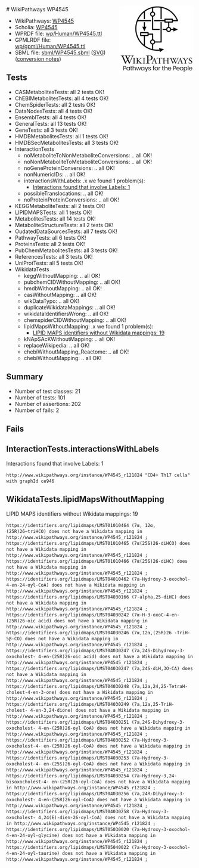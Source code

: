 <img style="float: right; width: 200px" src="../logo.png" />
# WikiPathways WP4545

* WikiPathways: [WP4545](https://identifiers.org/wikipathways:WP4545)
* Scholia: [WP4545](https://scholia.toolforge.org/wikipathways/WP4545)
* WPRDF file: [wp/Human/WP4545.ttl](../wp/Human/WP4545.ttl)
* GPMLRDF file: [wp/gpml/Human/WP4545.ttl](../wp/gpml/Human/WP4545.ttl)
* SBML file: [sbml/WP4545.sbml](../sbml/WP4545.sbml) ([SVG](../sbml/WP4545.svg)) ([conversion notes](../sbml/WP4545.txt))

## Tests
* CASMetabolitesTests: all 2 tests OK!
* ChEBIMetabolitesTests: all 4 tests OK!
* ChemSpiderTests: all 2 tests OK!
* DataNodesTests: all 4 tests OK!
* EnsemblTests: all 4 tests OK!
* GeneralTests: all 13 tests OK!
* GeneTests: all 3 tests OK!
* HMDBMetabolitesTests: all 1 tests OK!
* HMDBSecMetabolitesTests: all 3 tests OK!
* InteractionTests
    * noMetaboliteToNonMetaboliteConversions: .. all OK!
    * noNonMetaboliteToMetaboliteConversions: .. all OK!
    * noGeneProteinConversions: .. all OK!
    * nonNumericIDs: .. all OK!
    * interactionsWithLabels: .x we found 1 problem(s):
        * [Interactions found that involve Labels: 1](#630d2678)
    * possibleTranslocations: .. all OK!
    * noProteinProteinConversions: .. all OK!
* KEGGMetaboliteTests: all 2 tests OK!
* LIPIDMAPSTests: all 1 tests OK!
* MetabolitesTests: all 14 tests OK!
* MetaboliteStructureTests: all 2 tests OK!
* OudatedDataSourcesTests: all 7 tests OK!
* PathwayTests: all 6 tests OK!
* ProteinsTests: all 2 tests OK!
* PubChemMetabolitesTests: all 3 tests OK!
* ReferencesTests: all 3 tests OK!
* UniProtTests: all 5 tests OK!
* WikidataTests
    * keggWithoutMapping: .. all OK!
    * pubchemCIDWithoutMapping: .. all OK!
    * hmdbWithoutMapping: .. all OK!
    * casWithoutMapping: .. all OK!
    * wikDataTypo: .. all OK!
    * duplicateWikidataMappings: .. all OK!
    * wikidataIdentifiersWrong: .. all OK!
    * chemspiderCIDWithoutMapping: .. all OK!
    * lipidMapsWithoutMapping: .x we found 1 problem(s):
        * [LIPID MAPS identifiers without Wikidata mappings: 19](#41c16d18)
    * kNApSAcKWithoutMapping: .. all OK!
    * replaceWikipedia: .. all OK!
    * chebiWithoutMapping_Reactome: .. all OK!
    * chebiWithoutMapping: .. all OK!


## Summary

* Number of test classes: 21
* Number of tests: 101
* Number of assertions: 202
* Number of fails: 2

## Fails

<a name="630d2678" />

## InteractionTests.interactionsWithLabels

Interactions found that involve Labels: 1
```
http://www.wikipathways.org/instance/WP4545_r121824 "CD4+ Th17 cells" with graphId ce946
```

<a name="41c16d18" />

## WikidataTests.lipidMapsWithoutMapping

LIPID MAPS identifiers without Wikidata mappings: 19
```
https://identifiers.org/lipidmaps/LMST01010464 (7α, 12α,(25R)26−triHCO) does not have a Wikidata mapping in http://www.wikipathways.org/instance/WP4545_r121824 ; 
https://identifiers.org/lipidmaps/LMST01010465 (7α(25S)26-diHCO) does not have a Wikidata mapping in http://www.wikipathways.org/instance/WP4545_r121824 ; 
https://identifiers.org/lipidmaps/LMST01010466 (7α(25S)26-diHC) does not have a Wikidata mapping in http://www.wikipathways.org/instance/WP4545_r121824 ; 
https://identifiers.org/lipidmaps/LMST04010462 (7a-Hydroxy-3-oxochol- 4-en-24-oyl-CoA) does not have a Wikidata mapping in http://www.wikipathways.org/instance/WP4545_r121824 ; 
https://identifiers.org/lipidmaps/LMST04030166 (7-alpha,25-diHC) does not have a Wikidata mapping in http://www.wikipathways.org/instance/WP4545_r121824 ; 
https://identifiers.org/lipidmaps/LMST04030242 (7α-H-3-oxoC-4-en- (25R)26-oic acid) does not have a Wikidata mapping in http://www.wikipathways.org/instance/WP4545_r121824 ; 
https://identifiers.org/lipidmaps/LMST04030246 (7α,12α,(25R)26 -TriH-5β-CO) does not have a Wikidata mapping in http://www.wikipathways.org/instance/WP4545_r121824 ; 
https://identifiers.org/lipidmaps/LMST04030247 (7a,24S-Dihydroxy-3-oxocholest- 4-en-(25R)26-oic acid) does not have a Wikidata mapping in http://www.wikipathways.org/instance/WP4545_r121824 ; 
https://identifiers.org/lipidmaps/LMST04030247 (7a,24S-diH,3O-CA) does not have a Wikidata mapping in http://www.wikipathways.org/instance/WP4545_r121824 ; 
https://identifiers.org/lipidmaps/LMST04030248 (7a,12a,24,25-TetraH- cholest-4-en-3-one) does not have a Wikidata mapping in http://www.wikipathways.org/instance/WP4545_r121824 ; 
https://identifiers.org/lipidmaps/LMST04030249 (7a,12a,25-TriH-cholest- 4-en-3,24-dione) does not have a Wikidata mapping in http://www.wikipathways.org/instance/WP4545_r121824 ; 
https://identifiers.org/lipidmaps/LMST04030251 (7a,24S-Dihydroxy-3-oxocholest- 4-en-(25R)26-oyl CoA) does not have a Wikidata mapping in http://www.wikipathways.org/instance/WP4545_r121824 ; 
https://identifiers.org/lipidmaps/LMST04030252 (7a-Hydroxy-3-oxocholest-4- en-(25R)26-oyl-CoA) does not have a Wikidata mapping in http://www.wikipathways.org/instance/WP4545_r121824 ; 
https://identifiers.org/lipidmaps/LMST04030253 (7a-Hydroxy-3-oxocholest-4- en-(25S)26-oyl-CoA) does not have a Wikidata mapping in http://www.wikipathways.org/instance/WP4545_r121824 ; 
https://identifiers.org/lipidmaps/LMST04030254 (7a-Hydroxy-3,24-bisoxocholest-4- en-(25R)26-oyl-CoA) does not have a Wikidata mapping in http://www.wikipathways.org/instance/WP4545_r121824 ; 
https://identifiers.org/lipidmaps/LMST04030256 (7a,24R-Dihydroxy-3-oxocholest- 4-en-(25R)26-oyl-CoA) does not have a Wikidata mapping in http://www.wikipathways.org/instance/WP4545_r121824 ; 
https://identifiers.org/lipidmaps/LMST04030258 (7a-Hydroxy-3-oxocholest- 4,24(E)-dien-26-oyl-CoA) does not have a Wikidata mapping in http://www.wikipathways.org/instance/WP4545_r121824 ; 
https://identifiers.org/lipidmaps/LMST05030020 (7a-Hydroxy-3-oxochol- 4-en-24-oyl-glycine) does not have a Wikidata mapping in http://www.wikipathways.org/instance/WP4545_r121824 ; 
https://identifiers.org/lipidmaps/LMST05040022 (7a-Hydroxy-3-oxochol- 4-en-24-oyl-taurine) does not have a Wikidata mapping in http://www.wikipathways.org/instance/WP4545_r121824 ; 
```

